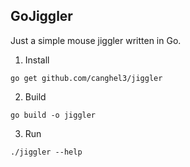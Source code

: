 ## GoJiggler

Just a simple mouse jiggler written in Go.

1. Install
```shell
go get github.com/canghel3/jiggler
```

2. Build
```shell
go build -o jiggler
```

3. Run
```shell
./jiggler --help
```

